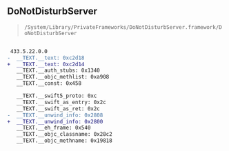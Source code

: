 ## DoNotDisturbServer

> `/System/Library/PrivateFrameworks/DoNotDisturbServer.framework/DoNotDisturbServer`

```diff

 433.5.22.0.0
-  __TEXT.__text: 0xc2d18
+  __TEXT.__text: 0xc2d14
   __TEXT.__auth_stubs: 0x1340
   __TEXT.__objc_methlist: 0xa908
   __TEXT.__const: 0x458

   __TEXT.__swift5_proto: 0xc
   __TEXT.__swift_as_entry: 0x2c
   __TEXT.__swift_as_ret: 0x2c
-  __TEXT.__unwind_info: 0x2808
+  __TEXT.__unwind_info: 0x2800
   __TEXT.__eh_frame: 0x540
   __TEXT.__objc_classname: 0x28c2
   __TEXT.__objc_methname: 0x19818

```
